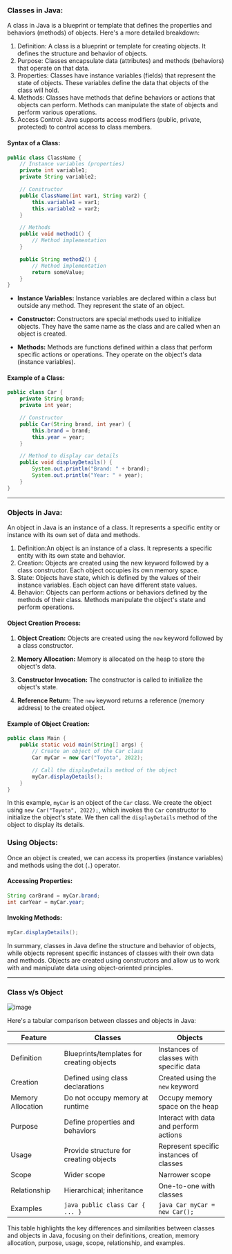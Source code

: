 
### Classes in Java:

A class in Java is a blueprint or template that defines the properties and behaviors (methods) of objects. Here's a more detailed breakdown:
1. Definition: A class is a blueprint or template for creating objects. It defines the structure and behavior of objects.
2. Purpose: Classes encapsulate data (attributes) and methods (behaviors) that operate on that data.
3. Properties: Classes have instance variables (fields) that represent the state of objects. These variables define the data that objects of the class will hold.
4. Methods: Classes have methods that define behaviors or actions that objects can perform. Methods can manipulate the state of objects and perform various operations.
5. Access Control: Java supports access modifiers (public, private, protected) to control access to class members.


#### Syntax of a Class:

```java
public class ClassName {
    // Instance variables (properties)
    private int variable1;
    private String variable2;

    // Constructor
    public ClassName(int var1, String var2) {
        this.variable1 = var1;
        this.variable2 = var2;
    }

    // Methods
    public void method1() {
        // Method implementation
    }

    public String method2() {
        // Method implementation
        return someValue;
    }
}
```

- **Instance Variables:** Instance variables are declared within a class but outside any method. They represent the state of an object.

- **Constructor:** Constructors are special methods used to initialize objects. They have the same name as the class and are called when an object is created.

- **Methods:** Methods are functions defined within a class that perform specific actions or operations. They operate on the object's data (instance variables).

#### Example of a Class:

```java
public class Car {
    private String brand;
    private int year;

    // Constructor
    public Car(String brand, int year) {
        this.brand = brand;
        this.year = year;
    }

    // Method to display car details
    public void displayDetails() {
        System.out.println("Brand: " + brand);
        System.out.println("Year: " + year);
    }
}
```

---

### Objects in Java:

An object in Java is an instance of a class. It represents a specific entity or instance with its own set of data and methods.
1. Definition:An object is an instance of a class. It represents a specific entity with its own state and behavior.
2. Creation: Objects are created using the new keyword followed by a class constructor. Each object occupies its own memory space.
3. State: Objects have state, which is defined by the values of their instance variables. Each object can have different state values.
4. Behavior: Objects can perform actions or behaviors defined by the methods of their class. Methods manipulate the object's state and perform operations.

#### Object Creation Process:

1. **Object Creation:** Objects are created using the `new` keyword followed by a class constructor.

2. **Memory Allocation:** Memory is allocated on the heap to store the object's data.

3. **Constructor Invocation:** The constructor is called to initialize the object's state.

4. **Reference Return:** The `new` keyword returns a reference (memory address) to the created object.

#### Example of Object Creation:

```java
public class Main {
    public static void main(String[] args) {
        // Create an object of the Car class
        Car myCar = new Car("Toyota", 2022);

        // Call the displayDetails method of the object
        myCar.displayDetails();
    }
}
```

In this example, `myCar` is an object of the `Car` class. We create the object using `new Car("Toyota", 2022);`, which invokes the `Car` constructor to initialize the object's state. We then call the `displayDetails` method of the object to display its details.

### Using Objects:

Once an object is created, we can access its properties (instance variables) and methods using the dot (`.`) operator.

#### Accessing Properties:

```java
String carBrand = myCar.brand;
int carYear = myCar.year;
```

#### Invoking Methods:

```java
myCar.displayDetails();
```

In summary, classes in Java define the structure and behavior of objects, while objects represent specific instances of classes with their own data and methods. Objects are created using constructors and allow us to work with and manipulate data using object-oriented principles.

---
### Class v/s Object

![image](https://github.com/Akmeena4u/JAVA-Complete-Course/assets/93425334/5194aea9-a4fc-4f82-9a59-413b5fe0338d)


Here's a tabular comparison between classes and objects in Java:

| Feature          | Classes                                   | Objects                                 |
|------------------|-------------------------------------------|-----------------------------------------|
| Definition       | Blueprints/templates for creating objects | Instances of classes with specific data |
| Creation         | Defined using class declarations          | Created using the `new` keyword          |
| Memory Allocation| Do not occupy memory at runtime           | Occupy memory space on the heap         |
| Purpose          | Define properties and behaviors           | Interact with data and perform actions  |
| Usage            | Provide structure for creating objects     | Represent specific instances of classes |
| Scope            | Wider scope                                | Narrower scope                          |
| Relationship     | Hierarchical; inheritance                 | One-to-one with classes                 |
| Examples         | ```java public class Car { ... }```        | ```java Car myCar = new Car();```       |

This table highlights the key differences and similarities between classes and objects in Java, focusing on their definitions, creation, memory allocation, purpose, usage, scope, relationship, and examples.
